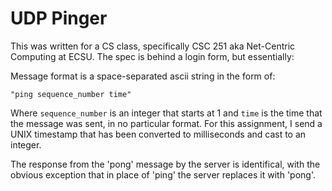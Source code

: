UDP Pinger
==========

This was written for a CS class, specifically CSC 251 aka Net-Centric Computing
at ECSU. The spec is behind a login form, but essentially:

Message format is a space-separated ascii string in the form of:

    "ping sequence_number time"

Where ``sequence_number`` is an integer that starts at 1 and ``time`` is the
time that the message was sent, in no particular format. For this assignment, I
send a UNIX timestamp that has been converted to milliseconds and cast to an
integer.

The response from the 'pong' message by the server is identifical, with the
obvious exception that in place of 'ping' the server replaces it with 'pong'.

